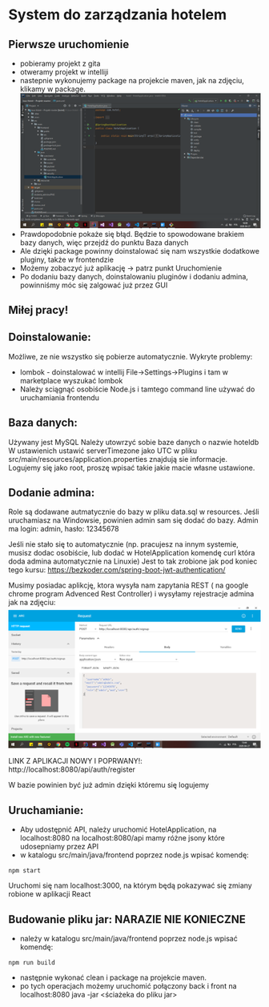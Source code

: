 # System do zarządzania hotelem

## Pierwsze uruchomienie
- pobieramy projekt z gita
- otweramy projekt w intelliji
- nastepnie wykonujemy package na projekcie maven, jak na zdjęciu, klikamy w package. 
![](image/package.PNG)
- Prawdopodobnie pokaże się błąd. Będzie to spowodowane brakiem bazy danych, więc przejdź do punktu Baza danych
- Ale dzięki package powinny doinstalować się nam wszystkie dodatkowe pluginy, także w frontendzie
- Możemy zobaczyć już aplikację -> patrz punkt Uruchomienie
- Po dodaniu bazy danych, doinstalowaniu pluginów i dodaniu admina, powinniśmy móc się zalgować już przez GUI

## Miłej pracy! 

## Doinstalowanie:
Możliwe, ze nie wszystko się pobierze automatycznie. Wykryte problemy:
- lombok -  doinstalować w intellij File->Settings->Plugins i tam w marketplace wyszukać lombok
- Należy sciągnąć osobiście Node.js i tamtego command line używać do uruchamiania frontendu

## Baza danych:
Używany jest MySQL
Należy utowrzyć sobie baze danych o nazwie hoteldb
W ustawienich ustawić serverTimezone jako UTC
w pliku src/main/resources/application.properties znajdują sie informacje.
Logujemy się jako root, proszę wpisać takie jakie macie własne ustawione.

## Dodanie admina:
Role są dodawane autmatycznie do bazy w pliku data.sql w resources.
Jeśli uruchamiasz na Windowsie, powinien admin sam się dodać do bazy.
Admin ma login: admin, hasło: 12345678

Jeśli nie stało się to automatycznie (np. pracujesz na innym systemie, musisz dodac osobiście,
lub dodać w HotelApplication komendę curl która doda admina automatycznie na Linuxie)
Jest to tak zrobione jak pod koniec tego kursu: https://bezkoder.com/spring-boot-jwt-authentication/

Musimy posiadac aplikcję, ktora wysyła nam zapytania REST
 ( na google chrome program Advenced Rest Controller) i wysyłamy rejestracje admina
 jak na zdjęciu: 
 ![](image/dodanie_admina.PNG) 
 
 LINK Z APLIKACJI NOWY I POPRWANY!: 
 http://localhost:8080/api/auth/register
 
 W bazie powinien być już admin dzięki któremu się logujemy

## Uruchamianie:
- Aby udostępnić API, należy uruchomić HotelApplication, na localhost:8080
   na localhost:8080/api mamy różne jsony które udosepniamy przez API
- w katalogu src/main/java/frontend poprzez node.js wpisać komendę: 
```
npm start
```
Uruchomi się nam localhost:3000, na którym będą pokazywać się zmiany robione w aplikacji React

## Budowanie pliku jar: NARAZIE NIE KONIECZNE
- należy w katalogu src/main/java/frontend poprzez node.js wpisać komendę:
```
npm run build
```
- następnie wykonać clean i package na projekcie maven.
- po tych operacjach możemy uruchomić połączony back i front na localhost:8080 
java -jar <ściażeka do pliku jar>
